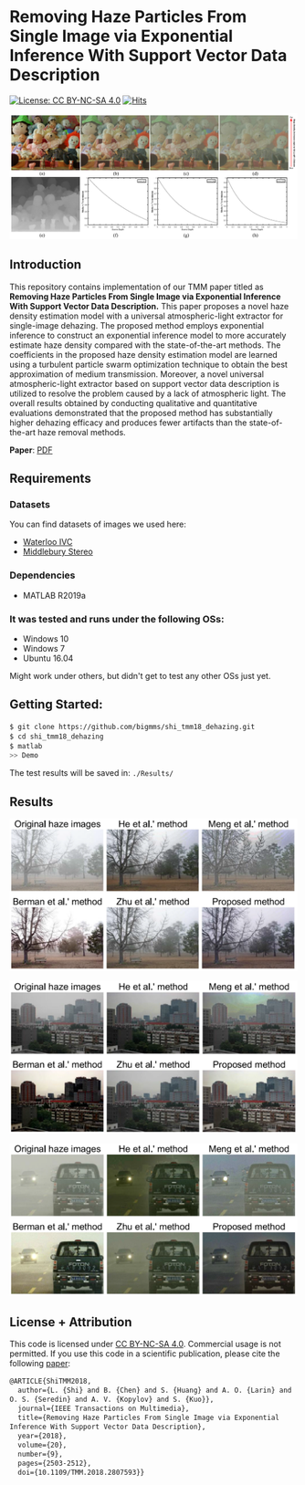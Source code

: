 # Removing Haze Particles From Single Image via Exponential Inference With Support Vector Data Description
[![License: CC BY-NC-SA 4.0](https://img.shields.io/badge/License-CC%20BY--NC--SA%204.0-lightgrey.svg?style=flat-square)](https://creativecommons.org/licenses/by-nc-sa/4.0/)
[![Hits](https://hits.seeyoufarm.com/api/count/incr/badge.svg?url=https%3A%2F%2Fgithub.com%2Fbigmms%2Fshi_tmm18_dehazing&count_bg=%2379C83D&title_bg=%23555555&icon=&icon_color=%23E7E7E7&title=hits&edge_flat=false)](https://hits.seeyoufarm.com)

![framework](./docs/demo_method.png)

## Introduction
This repository contains implementation of our TMM paper titled as __Removing Haze Particles From Single Image via Exponential Inference With Support Vector Data Description.__ This paper proposes a novel haze density estimation model with a universal atmospheric-light extractor for single-image dehazing. The proposed method employs exponential inference to construct an exponential inference model to more accurately estimate haze density compared with the state-of-the-art methods. The coefficients in the proposed haze density estimation model are learned using a turbulent particle swarm optimization technique to obtain the best approximation of medium transmission. Moreover, a novel universal atmospheric-light extractor based on support vector data description is utilized to resolve the problem caused by a lack of atmospheric light. The overall results obtained by conducting qualitative and quantitative evaluations demonstrated that the proposed method has substantially higher dehazing efficacy and produces fewer artifacts than the state-of-the-art haze removal methods.

**Paper**: [PDF](https://ieeexplore.ieee.org/document/8295116)

## Requirements
### Datasets 

You can find datasets of images we used here:
* [Waterloo IVC](http://ivc.uwaterloo.ca/database/dehaze.html)
* [Middlebury Stereo](https://vision.middlebury.edu/stereo/data/)

### Dependencies
* MATLAB R2019a

### It was tested and runs under the following OSs:
* Windows 10
* Windows 7
* Ubuntu 16.04

Might work under others, but didn't get to test any other OSs just yet.

## Getting Started:
```bash
$ git clone https://github.com/bigmms/shi_tmm18_dehazing.git
$ cd shi_tmm18_dehazing
$ matlab
>> Demo
```
The test results will be saved in: `./Results/`

## Results
![](./docs/demo_results_1.png)

![](./docs/demo_results_2.png)

![](./docs/demo_results_3.png)

## License + Attribution
This code is licensed under [CC BY-NC-SA 4.0](https://creativecommons.org/licenses/by-nc-sa/4.0/). Commercial usage is not permitted. If you use this code in a scientific publication, please cite the following [paper](https://ieeexplore.ieee.org/document/8295116):
```
@ARTICLE{ShiTMM2018,
  author={L. {Shi} and B. {Chen} and S. {Huang} and A. O. {Larin} and O. S. {Seredin} and A. V. {Kopylov} and S. {Kuo}},
  journal={IEEE Transactions on Multimedia}, 
  title={Removing Haze Particles From Single Image via Exponential Inference With Support Vector Data Description}, 
  year={2018},
  volume={20},
  number={9},
  pages={2503-2512},
  doi={10.1109/TMM.2018.2807593}}  
```
